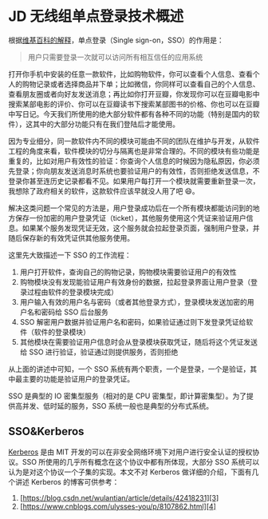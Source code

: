 # JD 无线组单点登录技术概述

根据[维基百科的解释][1]，单点登录（Single sign-on，SSO）的作用是：

> 用户只需要登录一次就可以访问所有相互信任的应用系统

打开你手机中安装的任意一款软件，比如购物软件，你可以查看个人信息、查看个人的购物记录或者选择商品并下单；比如微信，你同样可以查看自己的个人信息、查看朋友圈或者向好友发送消息；再比如你打开豆瓣，你发现你可以在豆瓣电影中搜索某部电影的评价、你可以在豆瓣读书下搜索某部图书的价格、你也可以在豆瓣中写日记。今天我们所使用的绝大部分软件都有各种不同的功能（特别是国内的软件），这其中的大部分功能只有在我们登陆后才能使用。

因为专业细分，同一款软件内不同的模块可能由不同的团队在维护与开发，从软件工程的角度来看，软件模块的切分与隔离也是非常合理的。不同的模块有些功能是重复的，比如对用户有效性的验证：你查询个人信息的时候因为隐私原因，你必须先登录；你向朋友发送消息时系统也要验证用户的有效性，否则拒绝发送信息，不登录你甚至连历史记录都看不见。如果用户每打开一个模块就需要重新登录一次，我想除了政府相关的软件，这款软件应该早就没人用了吧 :smile:。

解决这类问题一个常见的方法是，用户登录成功后在一个所有模块都能访问到的地方保存一份加密的用户登录凭证（ticket），其他服务使用这个凭证来验证用户信息。如果某个服务发现凭证无效，这个服务就会拉起登录页面，强制用户登录，并随后保存新的有效凭证供其他服务使用。

这里先大致描述一下 SSO 的工作流程：

1. 用户打开软件，查询自己的购物记录，购物模块需要验证用户的有效性
2. 购物模块没有发现能验证用户有效身份的数据，拉起登录界面让用户登录（登录过程由软件的登录模块完成）
3. 用户输入有效的用户名与密码（或者其他登录方式），登录模块发送加密的用户名和密码给 SSO 后台服务
4. SSO 解密用户数据并验证用户名和密码，如果验证通过则下发登录凭证给软件（软件的登录模块）
5. 其他模块在需要验证用户信息时会从登录模块获取凭证，随后将这个凭证发送给 SSO 进行验证，验证通过则提供服务，否则拒绝

从上面的讲述中可知，一个 SSO 系统有两个职责，一个是登录，一个是验证，其中最主要的功能是验证用户的登录凭证。

SSO 是典型的 IO 密集型服务（相对的是 CPU 密集型，即计算密集型）。为了提供高并发、低时延的服务，SSO 系统一般也是典型的分布式系统。

## SSO&Kerberos

[Kerberos][2] 是由 MIT 开发的可以在非安全网络环境下对用户进行安全认证的授权协议。SSO 所使用的几乎所有概念在这个协议中都有所体现，大部分 SSO 系统可以认为是对这个协议一个子集的实现。本文不对 Kerberos 做详细的介绍，下面有几个讲述 Kerberos 的博客可供参考：

1. [https://blog.csdn.net/wulantian/article/details/42418231][3]
2. [https://www.cnblogs.com/ulysses-you/p/8107862.html][4]































[1]:https://en.wikipedia.org/wiki/Single_sign-on
[2]:https://en.wikipedia.org/wiki/Kerberos_(protocol)
[3]:https://blog.csdn.net/wulantian/article/details/42418231
[4]:https://www.cnblogs.com/ulysses-you/p/8107862.html



































